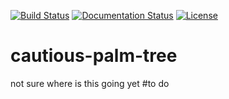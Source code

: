 [![Build Status](https://travis-ci.org/SuperKogito/spafe.svg?branch=master)](https://travis-ci.org/SuperKogito/spafe)
[![Documentation Status](https://readthedocs.org/projects/spafe/badge/?version=latest)](https://spafe.readthedocs.io/en/latest/?badge=latest)
[![License](https://img.shields.io/badge/license-BSD%203--Clause%20License%20(Revised)%20-blue)](https://github.com/SuperKogito/spafe/blob/master/LICENSE)
# cautious-palm-tree
not sure where is this going yet 
#to do
